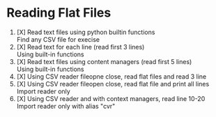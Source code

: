 
# Reading Flat Files

1. [X] Read text files using python builtin functions  
    Find any CSV file for execise
2. [X] Read text for each line (read first 3 lines)  
    Using built-in functions
3. [X] Read text files using content managers (read first 5 lines)  
    Using built-in functions
4. [X] Using CSV reader fileopne close, read flat files and read 3 line
5. [X] Using CSV reader fileopen close, read flat file and print all lines  
    Import reader only
6. [X] Using CSV reader and with context managers, read line 10-20  
    Import reader only with alias "cvr"

